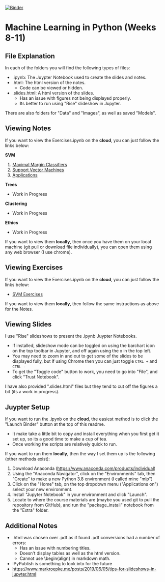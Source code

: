 [![Binder](https://mybinder.org/badge_logo.svg)](https://mybinder.org/v2/gh/Eldave93/Machine-Learning-in-Python-20-21/HEAD)
# Machine Learning in Python (Weeks 8-11)

## File Explanation

In each of the folders you will find the following types of files:

- .ipynb: The Juypter Notebook used to create the slides and notes.
- .html: The html version of the notes.
	- Code can be viewed or hidden.
- .slides.html: A html version of the slides.
	- Has an issue with figures not being displayed properly.
    - Its better to run using "Rise" slideshow in Jupyter.

There are also folders for "Data" and "Images", as well as saved "Models".

## Viewing Notes
If you want to view the Exercises.ipynb on the **cloud**, you can just follow the links below:

__SVM__

1. [Maximal Margin Classifiers](http://htmlpreview.github.io/?https://github.com/Eldave93/Machine-Learning-in-Python-20-21/blob/master/Week_08_SVM/1_Maximal_Margin_Classifiers.html)
2. [Support Vector Machines](http://htmlpreview.github.io/?https://github.com/Eldave93/Machine-Learning-in-Python-20-21/blob/master/Week_08_SVM/2_Support_Vector_Machines.html)
3. [Applications](http://htmlpreview.github.io/?https://github.com/Eldave93/Machine-Learning-in-Python-20-21/blob/master/Week_08_SVM/3_Applications.html)

__Trees__

- Work in Progress

__Clustering__

- Work in Progress

__Ethics__

- Work in Progress

If you want to view them **locally**, then once you have them on your local machine (git pull or download file individually), you can open them using any web browser (I use chrome).

## Viewing Exercises

If you want to view the Exercises.ipynb on the **cloud**, you can just follow the links below:
- [SVM Exercises](http://htmlpreview.github.io/?https://github.com/Eldave93/Machine-Learning-in-Python-20-21/blob/master/Week_08_SVM/SVM_Exercises.html)

If you want to view them **locally**, then follow the same instructions as above for the Notes.

## Viewing Slides

I use "Rise" slideshows to present the .ipynb Juypter Notebooks. 

- If installed, slideshow mode can be toggled on using the barchart icon on the top toolbar in Jupyter, and off again using the x in the top left.
- You may need to zoom in and out to get some of the slides to be displayed fully, but if using Chrome then you can just toggle `CTRL +` and `CTRL -`
- To get the "Toggle code" button to work, you need to go into "File", and click "Trust Notebook".

I have also provided ".slides.html" files but they tend to cut off the figures a bit (its a work in progress).

## Juypter Setup

If you want to run the .ipynb on the **cloud**, the easiest method is to click the "Launch Binder" button at the top of this readme.
- It make take a little bit to copy and install everything when you first get it set up, so its a good time to make a cup of tea.
- Once working the scripts are relatively quick to run.

If you want to run them **locally**, then the way I set them up is the following (other methods exist):

1. Download Anaconda (https://www.anaconda.com/products/individual)
2. Using the "Anaconda Navigator", click on the "Environments" tab, then "Create" to make a new Python 3.8 environment (I called mine "mlp")
3. Click on the "Home" tab, on the top dropdown menu ("Applications on") select your new environment.
4. Install "Jupyter Notebook" in your environment and click "Launch".
5. Locate to where the course materials are (maybe you used git to pull the repository from GitHub), and run the "package_install" notebook from the "Extra" folder. 

## Additional Notes

- .html was chosen over .pdf as if found .pdf conversions had a number of errors:
	- Has an issue with numbering titles.
	- Doesn't display tables as well as the html version.
	- Cannot use \begin{align} in markdown math.
- IPyPublish is something to look into for the future
- https://www.markroepke.me/posts/2019/06/05/tips-for-slideshows-in-jupyter.html
